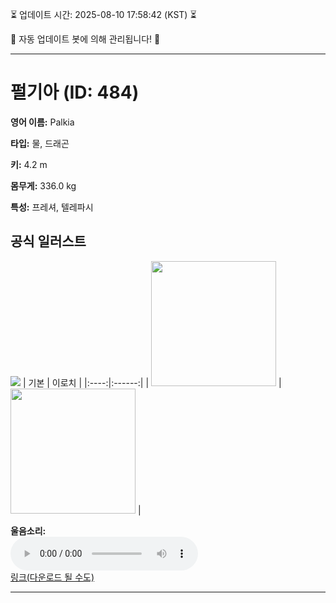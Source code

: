 
⏳ 업데이트 시간: 2025-08-10 17:58:42 (KST) ⏳

🤖 자동 업데이트 봇에 의해 관리됩니다! 🤖

---

# 펄기아 (ID: 484)
**영어 이름:** Palkia

**타입:** 물, 드래곤

**키:** 4.2 m

**몸무게:** 336.0 kg

**특성:** 프레셔, 텔레파시

## 공식 일러스트
![](https://raw.githubusercontent.com/PokeAPI/sprites/master/sprites/pokemon/other/official-artwork/484.png)
| 기본 | 이로치 |
|:----:|:------:|
| <img src="http://play.pokemonshowdown.com/sprites/ani/palkia.gif" width="200"> | <img src="http://play.pokemonshowdown.com/sprites/ani-shiny/palkia.gif" width="200"> |

**울음소리:**<br><audio controls src="https://raw.githubusercontent.com/PokeAPI/cries/main/cries/pokemon/latest/484.ogg"></audio><br> [링크(다운로드 될 수도)](https://raw.githubusercontent.com/PokeAPI/cries/main/cries/pokemon/latest/484.ogg)


---

